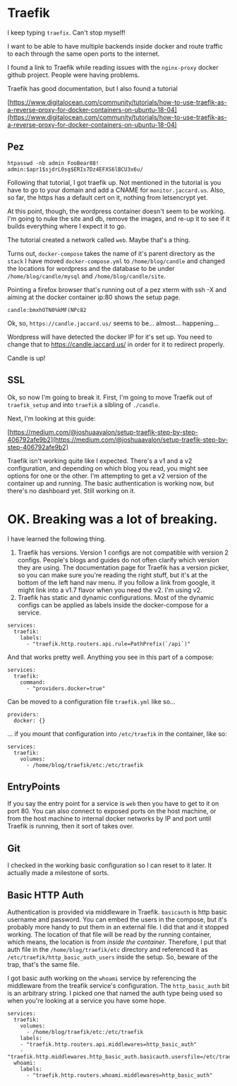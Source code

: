 # Traefik

I keep typing `traefix`.  Can't stop myself!

I want to be able to have multiple backends inside docker and route traffic to each through the same open ports to the internet.

I found a link to Traefik while reading issues with the `nginx-proxy` docker github project.  People were having problems.

Traefik has good documentation, but I also found a tutorial

[https://www.digitalocean.com/community/tutorials/how-to-use-traefik-as-a-reverse-proxy-for-docker-containers-on-ubuntu-18-04](https://www.digitalocean.com/community/tutorials/how-to-use-traefik-as-a-reverse-proxy-for-docker-containers-on-ubuntu-18-04)

## Pez

```
htpasswd -nb admin FooBear88!
admin:$apr1$sjdrL0sg$ERIs7Dz4EFXS6lBCU3x6u/
```
Following that tutorial, I got traefik up.  Not mentioned in the tutorial is you have to go to your domain and add a CNAME for `monitor.jaccard.us`.
Also, so far, the https has a default cert on it, nothing from letsencrypt yet.

At this point, though, the wordpress container doesn't seem to be working.  I'm going to nuke the site and db, remove the images, and re-up it to see if it builds everything where I expect it to go.

The tutorial created a network called `web`.  Maybe that's a thing.

Turns out, `docker-compose` takes the name of it's parent directory as the `stack`
I have moved `docker-compose.yml` to `/home/blog/candle` and changed the locations for wordpress and the database to be under `/home/blog/candle/mysql` and `/home/blog/candle/site`.  

Pointing a firefox browser that's running out of a pez xterm with ssh -X and aiming at the docker container ip:80 shows the setup page.

`candle:bmxhOTN0%kMF(NPc82`

Ok, so, `https://candle.jaccard.us/` seems to be... almost... happening...

Wordpress will have detected the docker IP for it's set up.  You need to change that to https://candle.jaccard.us/ in order for it to redirect properly.

Candle is up!

## SSL

Ok, so now I'm going to break it.  First, I'm going to move Traefik out of `traefik_setup` and into `traefik` a sibling of `./candle`.

Next, I'm looking at this guide:

[https://medium.com/@joshuaavalon/setup-traefik-step-by-step-406792afe9b2](https://medium.com/@joshuaavalon/setup-traefik-step-by-step-406792afe9b2)

Traefik isn't working quite like I expected.  There's a v1 and a v2 configuration, and depending on which blog you read, you might see options for one or the other.  I'm attempting to get a v2 version of the container up and running.  The basic authentication is working now, but there's no dashboard yet.  Still working on it.


# OK.  Breaking was a lot of breaking.

I have learned the following thing.
1.  Traefik has versions.  Version 1 configs are not compatible with version 2 configs.  People's blogs and guides do not often clarify which version they are using.  The documentation page for Traefik has a version picker, so you can make sure you're reading the right stuff, but it's at the bottom of the left hand nav menu.  If you follow a link from google, it might link into a v1.7 flavor when you need the v2.  I'm using v2.
2. Traefik has static and dynamic configurations.  Most of the dynamic configs can be applied as labels inside the docker-compose for a service.  
```
services:
  traefik:
    labels:
      - "traefik.http.routers.api.rule=PathPrefix(`/api`)"
```
And that works pretty well.
Anything you see in this part of a compose:
```
services:
  traefik:
    command:
      - "providers.docker=true"
```
Can be moved to a configuration file `traefik.yml`  like so...
```
providers:
  docker: {}
```
... if you mount that configuration into `/etc/traefik` in the container, like so:
```
services:
  traefik:
    volumes:
      - /home/blog/traefik/etc:/etc/traefik
```

## EntryPoints
If you say the entry point for a service is `web` then you have to get to it on port 80.  You can also connect to exposed ports on the host machine, or from the host machine to internal docker networks by IP and port until Traefik is running, then it sort of takes over.  

## Git
I checked in the working basic configuration so I can reset to it later.  It actually made a milestone of sorts.

## Basic HTTP Auth
Authentication is provided via middleware in Traefik.  `basicauth` is http basic username and password.  You can embed the users in the compose, but it's probably more handy to put them in an external file.  I did that and it stopped working.  The location of that file will be read by the running container, which means, the location is from *inside the container*.  Therefore, I put that auth file in the `/home/blog/traefik/etc` directory and referenced it as `/etc/traefik/http_basic_auth_users` inside the setup.  So, beware of the trap, that's the same file.

I got basic auth working on the `whoami` service by referencing the middleware from the treafik service's configuration.  The `http_basic_auth` bit is an arbitrary string.  I picked one that named the auth type being used so when you're looking at a service you have some hope.
```
services:
  traefik:
    volumes:
      - /home/blog/traefik/etc:/etc/traefik
    labels:
    - "traefik.http.routers.api.middlewares=http_basic_auth"
    - "traefik.http.middlewares.http_basic_auth.basicauth.usersfile=/etc/traefik/http_basic_auth_users"
  whoami:
    labels:
      - "traefik.http.routers.whoami.middlewares=http_basic_auth"
```


<!--stackedit_data:
eyJoaXN0b3J5IjpbMTczMzk5NjQyOF19
-->